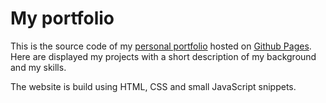 # My portfolio

This is the source code of my [personal portfolio](https://fil-ma.github.io/) hosted on [Github Pages](https://pages.github.com/). Here are displayed my projects with a short description of my background and my skills.

The website is build using HTML, CSS and small JavaScript snippets.
